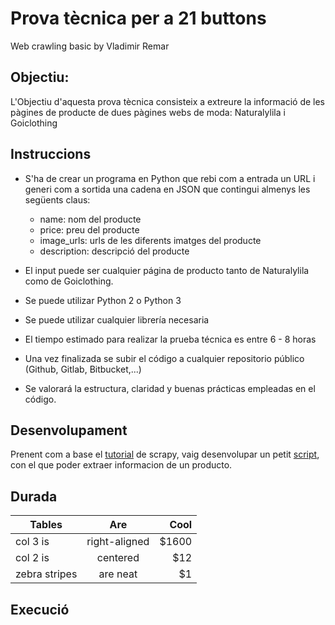 # Prova tècnica per a 21 buttons

Web crawling basic by Vladimir Remar

## Objectiu:

L'Objectiu d'aquesta prova tècnica consisteix a extreure la informació 
de les pàgines de producte de dues pàgines webs de moda: Naturalylila i 
Goiclothing

## Instruccions

- S'ha de crear un programa en Python que rebi com a entrada un URL i
generi com a sortida una cadena en JSON que contingui almenys les
següents claus:

    - name: nom del producte
    - price: preu del producte
    - image_urls: urls de les diferents imatges del producte
    - description: descripció del producte

- El input puede ser cualquier página de producto tanto de Naturalylila como de
Goiclothing.
- Se puede utilizar Python 2 o Python 3
- Se puede utilizar cualquier librería necesaria
- El tiempo estimado para realizar la prueba técnica es entre 6 - 8 horas
- Una vez finalizada se subir el código a cualquier repositorio público (Github, Gitlab,
Bitbucket,...)
- Se valorará la estructura, claridad y buenas prácticas empleadas en el código.

## Desenvolupament

Prenent com a base el [tutorial](https://doc.scrapy.org/en/latest/intro/tutorial.html) de scrapy,
vaig desenvolupar un petit [script](https://github.com/vladimir-remar/proba21buttons/blob/master/Vladimir_scripts/vladimir-test.py),
con el que poder extraer informacion de un producto.

## Durada

| Tables        | Are           | Cool  |
| ------------- |:-------------:| -----:|
| col 3 is      | right-aligned | $1600 |
| col 2 is      | centered      |   $12 |
| zebra stripes | are neat      |    $1 |

## Execució

